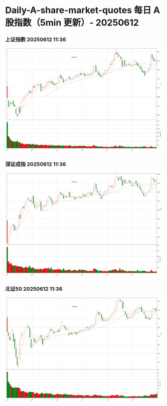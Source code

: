 
# Daily-A-share-market-quotes 每日 A 股指数（5min 更新）- 20250612

### 上证指数 20250612 11:36
![](./fig/2025/6/20250612-sh000001.png)

### 深证成指 20250612 11:36
![](./fig/2025/6/20250612-sz399001.png)

### 北证50 20250612 11:36
![](./fig/2025/6/20250612-bj899050.png)
